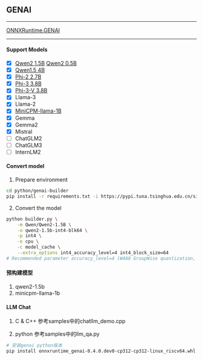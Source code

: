 ## GENAI

---

[ONNXRuntime.GENAI](https://onnxruntime.ai/docs/genai/)

---

#### Support Models
- [X] [Qwen2 1.5B](https://huggingface.co/Qwen/Qwen2-1.5B-Instruct) [Qwen2 0.5B](https://huggingface.co/Qwen/Qwen2-0.5B-Instruct)
- [X] [Qwen1.5 4B](https://huggingface.co/Qwen/Qwen1.5-4B-Chat)
- [X] [Phi-2 2.7B](https://huggingface.co/microsoft/phi-2)
- [X] [Phi-3 3.8B](https://huggingface.co/microsoft/Phi-3-mini-4k-instruct)
- [X] [Phi-3-V 3.8B](https://huggingface.co/microsoft/Phi-3-vision-128k-instruct)
- [X] Llama-3
- [X] Llama-2
- [X] [MiniCPM-llama-1B](https://huggingface.co/openbmb/MiniCPM-S-1B-sft-llama-format)
- [X] Gemma
- [X] Gemma2
- [X] Mistral
- [ ] ChatGLM2
- [ ] ChatGLM3
- [ ] InternLM2

#### Convert model
1. Prepare environment
```bash
cd python/genai-builder
pip install -r requirements.txt -i https://pypi.tuna.tsinghua.edu.cn/simple
```

2. Convert the model
```bash
python builder.py \
    -m Qwen/Qwen2-1.5B \
    -o qwen2-1.5b-int4-blk64 \
    -p int4 \
    -e cpu \
    -c model_cache \
    --extra_options int4_accuracy_level=4 int4_block_size=64
# Recommended parameter accuracy_level=4 (W4A8 GroupWise quantization, block_size=64)
```

#### 预构建模型
1. qwen2-1.5b
2. minicpm-llama-1b

#### LLM Chat
1. C & C++
参考samples中的chatllm_demo.cpp

1. python
参考samples中的llm_qa.py
~~~ bash
# 安装genai python版本
pip install onnxruntime_genai-0.4.0.dev0-cp312-cp312-linux_riscv64.whl --break-system-packages
~~~
